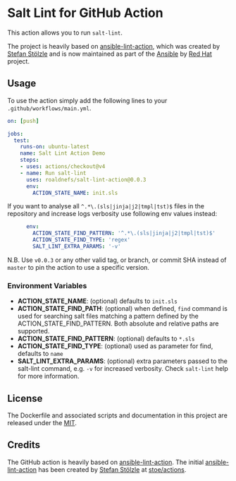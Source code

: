 # Salt Lint for GitHub Action
This action allows you to run `salt-lint`.

The project is heavily based on [ansible-lint-action](https://github.com/ansible/ansible-lintn), which was created by [Stefan Stölzle](/stoe) and is now maintained as part of the [Ansible](https://ansible.com/) by [Red Hat](https://redhat.com/) project.

## Usage

To use the action simply add the following lines to your `.github/workflows/main.yml`.

```yaml
on: [push]

jobs:
  test:
    runs-on: ubuntu-latest
    name: Salt Lint Action Demo
    steps:
    - uses: actions/checkout@v4
    - name: Run salt-lint
      uses: roaldnefs/salt-lint-action@0.0.3
      env:
        ACTION_STATE_NAME: init.sls
```

If you want to analyse all `^.*\.(sls|jinja|j2|tmpl|tst)$` files in the repository and increase logs verbosity use following env values instead:

```yaml
      env:
        ACTION_STATE_FIND_PATTERN: '^.*\.(sls|jinja|j2|tmpl|tst)$'
        ACTION_STATE_FIND_TYPE: 'regex'
        SALT_LINT_EXTRA_PARAMS: '-v'
```

N.B. Use `v0.0.3` or any other valid tag, or branch, or commit SHA instead of `master` to pin the action to use a specific version.

### Environment Variables
- **ACTION_STATE_NAME**: (optional) defaults to `init.sls`
- **ACTION_STATE_FIND_PATH**: (optional) when defined, `find` command is used for searching salt files matching a pattern defined by the ACTION_STATE_FIND_PATTERN. Both absolute and relative paths are supported.
- **ACTION_STATE_FIND_PATTERN**: (optional) defaults to `*.sls`
- **ACTION_STATE_FIND_TYPE**: (optional) used as parameter for find, defaults to `name`
- **SALT_LINT_EXTRA_PARAMS**: (optional) extra parameters passed to the salt-lint command, e.g. `-v` for increased verbosity. Check `salt-lint` help for more information.

## License
The Dockerfile and associated scripts and documentation in this project are released under the [MIT](license).

## Credits
The GitHub action is heavily based on [ansible-lint-action](https://github.com/ansible/ansible-lint). The initial [ansible-lint-action](https://github.com/ansible/ansible-lint) has been created by [Stefan Stölzle](/stoe) at [stoe/actions](https://github.com/stoe/actions).

